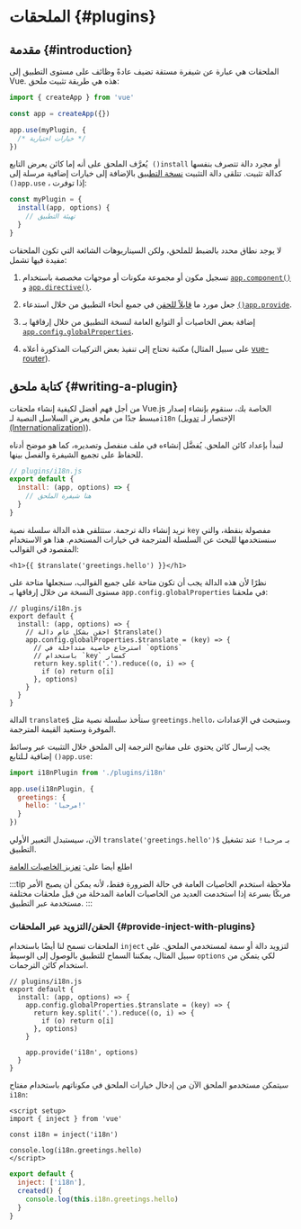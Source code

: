 ﻿# الملحقات {#plugins}

## مقدمة {#introduction}

الملحقات هي عبارة عن شيفرة مستقة تضيف عادةً وظائف على مستوى التطبيق إلى Vue. هذه هي طريقة تثبيت ملحق:

```js
import { createApp } from 'vue'

const app = createApp({})

app.use(myPlugin, {
  /* خيارات اختيارية */
})
```

يُعرَّف الملحق على أنه إما كائن يعرض التابع  `()install` أو مجرد دالة تتصرف بنفسها كدالة تثبيت. تتلقى دالة التثبيت [نسخة التطبيق](/api/application.html) بالإضافة إلى خيارات إضافية مرسلة إلى `()app.use` ، إذا توفرت:

```js
const myPlugin = {
  install(app, options) {
    // تهيئة التطبيق
  }
}
```

لا يوجد نطاق محدد بالضبط للملحق، ولكن السيناريوهات الشائعة التي تكون الملحقات مفيدة فيها تشمل:

1. تسجيل مكون أو مجموعة مكونات أو موجهات مخصصة باستخدام [`app.component()`](/api/application.html#app-component) و [`app.directive()`](/api/application.html#app-directive).

2. جعل مورد ما [قابلاً للحقن](/guide/components/provide-inject.html) في جميع أنحاء التطبيق من خلال استدعاء [`()app.provide`](/api/application.html#app-provide).

3. إضافة بعض الخاصيات أو التوابع العامة لنسخة التطبيق من خلال إرفاقها بـ [`app.config.globalProperties`](/api/application.html#app-config-globalproperties).

4. مكتبة تحتاج إلى تنفيذ بعض التركيبات المذكورة أعلاه (على سبيل المثال [vue-router](https://github.com/vuejs/vue-router-next)).

## كتابة ملحق {#writing-a-plugin}

من أجل فهم أفضل لكيفية إنشاء ملحقات Vue.js الخاصة بك، سنقوم بإنشاء إصدار مبسط جدًا من ملحق يعرض السلاسل النصية لـ`i18n` (الإختصار لـ [تدويل (Internationalization)](https://en.wikipedia.org/wiki/Internationalization_and_localization)).

لنبدأ بإعداد كائن الملحق. يُفضَّل إنشاءه في ملف منفصل وتصديره، كما هو موضح أدناه للحفاظ على تجميع الشيفرة والفصل بينها.

```js
// plugins/i18n.js
export default {
  install: (app, options) => {
    // هنا شيفرة الملحق 
  }
}
```

نريد إنشاء دالة ترجمة. ستتلقى هذه الدالة سلسلة نصية `key` مفصولة بنقطة، والتي سنستخدمها للبحث عن السلسلة المترجمة في خيارات المستخدم. هذا هو الاستخدام المقصود في القوالب:

```vue-html
<h1>{{ $translate('greetings.hello') }}</h1>
```

نظرًا لأن هذه الدالة يجب أن تكون متاحة على جميع القوالب، سنجعلها متاحة على مستوى النسخة من خلال إرفاقها بـ `app.config.globalProperties` في ملحقنا:

```js{4-11}
// plugins/i18n.js
export default {
  install: (app, options) => {
    // احقن بشكل عام دالة $translate()
    app.config.globalProperties.$translate = (key) => {
      // استرجاع خاصية متداخلة في `options`
      // باستخدام `key` كمسار
      return key.split('.').reduce((o, i) => {
        if (o) return o[i]
      }, options)
    }
  }
}
```

الدالة `translate$` ستأخذ سلسلة نصية مثل `greetings.hello`، وستبحث في الإعدادات الموفرة  وستعيد القيمة المترجمة.

يجب إرسال كائن يحتوي على مفاتيح الترجمة إلى الملحق خلال التثبيت عبر وسائط إضافية لـلتابع `()app.use`:

```js
import i18nPlugin from './plugins/i18n'

app.use(i18nPlugin, {
  greetings: {
    hello: 'مرحبا!'
  }
})
```

الآن، سيستبدل التعبير الأولي `translate('greetings.hello')$` بـ `مرحبا!` عند تشغيل التطبيق.

اطلع أيضا على: [تعزيز الخاصيات العامة](/guide/typescript/options-api.html#augmenting-global-properties) <sup class="vt-badge ts" />

:::tip ملاحظة
استخدم الخاصيات العامة في حالة الضرورة فقط، لأنه يمكن أن يصبح الأمر مربكًا بسرعة إذا استخدمت العديد من الخاصيات العامة المدخلة من قبل ملحقات مختلفة مستخدمة عبر التطبيق.
:::

### الحقن/التزويد عبر الملحقات {#provide-inject-with-plugins}

الملحقات تسمح لنا أيضًا باستخدام `inject` لتزويد دالة أو سمة لمستخدمي الملحق. على سبيل المثال، يمكننا السماح للتطبيق بالوصول إلى الوسيط `options` لكي يتمكن من استخدام كائن الترجمات.

```js{10}
// plugins/i18n.js
export default {
  install: (app, options) => {
    app.config.globalProperties.$translate = (key) => {
      return key.split('.').reduce((o, i) => {
        if (o) return o[i]
      }, options)
    }

    app.provide('i18n', options)
  }
}
```

سيتمكن مستخدمو الملحق الآن من إدخال خيارات الملحق في مكوناتهم باستخدام مفتاح `i18n`:

<div class="composition-api">

```vue
<script setup>
import { inject } from 'vue'

const i18n = inject('i18n')

console.log(i18n.greetings.hello)
</script>
```

</div>
<div class="options-api">

```js
export default {
  inject: ['i18n'],
  created() {
    console.log(this.i18n.greetings.hello)
  }
}
```

</div>
